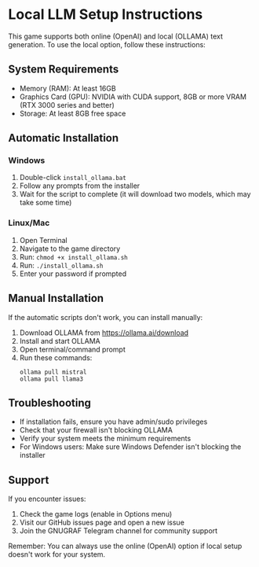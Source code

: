 # Local LLM Setup Instructions

This game supports both online (OpenAI) and local (OLLAMA) text generation. To use the local option, follow these instructions:

## System Requirements
* Memory (RAM): At least 16GB
* Graphics Card (GPU): NVIDIA with CUDA support, 8GB or more VRAM (RTX 3000 series and better)
* Storage: At least 8GB free space

## Automatic Installation

### Windows
1. Double-click `install_ollama.bat`
2. Follow any prompts from the installer
3. Wait for the script to complete (it will download two models, which may take some time)

### Linux/Mac
1. Open Terminal
2. Navigate to the game directory
3. Run: `chmod +x install_ollama.sh`
4. Run: `./install_ollama.sh`
5. Enter your password if prompted

## Manual Installation
If the automatic scripts don't work, you can install manually:

1. Download OLLAMA from https://ollama.ai/download
2. Install and start OLLAMA
3. Open terminal/command prompt
4. Run these commands:
   ```
   ollama pull mistral
   ollama pull llama3
   ```

## Troubleshooting
* If installation fails, ensure you have admin/sudo privileges
* Check that your firewall isn't blocking OLLAMA
* Verify your system meets the minimum requirements
* For Windows users: Make sure Windows Defender isn't blocking the installer

## Support
If you encounter issues:
1. Check the game logs (enable in Options menu)
2. Visit our GitHub issues page and open a new issue
3. Join the GNUGRAF Telegram channel for community support

Remember: You can always use the online (OpenAI) option if local setup doesn't work for your system.
